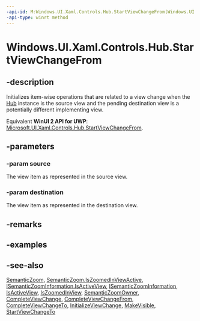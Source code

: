 ```yaml
---
-api-id: M:Windows.UI.Xaml.Controls.Hub.StartViewChangeFrom(Windows.UI.Xaml.Controls.SemanticZoomLocation,Windows.UI.Xaml.Controls.SemanticZoomLocation)
-api-type: winrt method
---
```


<!-- Method syntax
public void StartViewChangeFrom(Windows.UI.Xaml.Controls.SemanticZoomLocation source, Windows.UI.Xaml.Controls.SemanticZoomLocation destination)
-->

# Windows.UI.Xaml.Controls.Hub.StartViewChangeFrom

## -description
Initializes item-wise operations that are related to a view change when the [Hub](hub.md) instance is the source view and the pending destination view is a potentially different implementing view.

Equivalent **WinUI 2 API for UWP**: [Microsoft.UI.Xaml.Controls.Hub.StartViewChangeFrom](/windows/winui/api/microsoft.ui.xaml.controls.hub.startviewchangefrom).

## -parameters
### -param source
The view item as represented in the source view.

### -param destination
The view item as represented in the destination view.

## -remarks

## -examples

## -see-also
[SemanticZoom](semanticzoom.md), [SemanticZoom.IsZoomedInViewActive](semanticzoom_iszoomedinviewactive.md), [ISemanticZoomInformation.IsActiveView](isemanticzoominformation_isactiveview.md), [ISemanticZoomInformation](isemanticzoominformation.md), [IsActiveView](hub_isactiveview.md), [IsZoomedInView](hub_iszoomedinview.md), [SemanticZoomOwner](hub_semanticzoomowner.md), [CompleteViewChange](hub_completeviewchange_1917507883.md), [CompleteViewChangeFrom](hub_completeviewchangefrom_788425485.md), [CompleteViewChangeTo](hub_completeviewchangeto_41306206.md), [InitializeViewChange](hub_initializeviewchange_1165335344.md), [MakeVisible](hub_makevisible_1148837317.md), [StartViewChangeTo](hub_startviewchangeto_1504058226.md)
